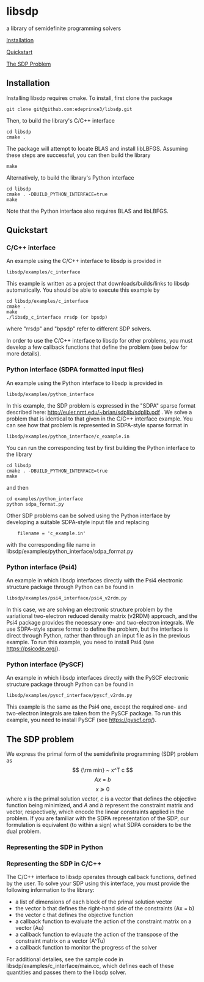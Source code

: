 # libsdp
a library of semidefinite programming solvers

[Installation](#installation)

[Quickstart](#quickstart)

[The SDP Problem](#the-sdp-problem)

## Installation
Installing libsdp requires cmake.  To install, first clone the package
```
git clone git@github.com:edeprince3/libsdp.git
```
Then, to build the library's C/C++ interface
```
cd libsdp
cmake .
```
The package will attempt to locate BLAS and install libLBFGS. Assuming these steps are successful, you can then build the library
```
make 
```
Alternatively, to build the library's Python interface
```
cd libsdp
cmake . -DBUILD_PYTHON_INTERFACE=true
make
```
Note that the Python interface also requires BLAS and libLBFGS.

## Quickstart

### C/C++ interface

An example using the C/C++ interface to libsdp is provided in
```
libsdp/examples/c_interface
```
This example is written as a project that downloads/builds/links to libsdp automatically. You should be able to execute this example by
```
cd libsdp/examples/c_interface
cmake .
make
./libsdp_c_interface rrsdp (or bpsdp)
```
where "rrsdp" and "bpsdp" refer to different SDP solvers. 

In order to use the C/C++ interface to libsdp for other problems, you must develop a few callback functions that define the problem (see below for more details).

### Python interface (SDPA formatted input files)

An example using the Python interface to libsdp is provided in
```
libsdp/examples/python_interface
```
In this example, the SDP problem is expressed in the "SDPA" sparse format described here: http://euler.nmt.edu/~brian/sdplib/sdplib.pdf . We solve a problem that is identical to that given in the C/C++ interface example. You can see how that problem is represented in SDPA-style sparse format in 
```
libsdp/examples/python_interface/c_example.in
```
You can run the corresponding test by first building the Python interface to the library
```
cd libsdp
cmake . -DBUILD_PYTHON_INTERFACE=true
make
```
and then
```
cd examples/python_interface
python sdpa_format.py
```
Other SDP problems can be solved using the Python interface by developing a suitable SDPA-style input file and replacing
```
    filename = 'c_example.in'
```
with the corresponding file name in libsdp/examples/python_interface/sdpa_format.py

### Python interface (Psi4)

An example in which libsdp interfaces directly with the Psi4 electronic structure package through Python can be found in
```
libsdp/examples/psi4_interface/psi4_v2rdm.py
```
In this case, we are solving an electronic structure problem by the variational two-electron reduced density matrix (v2RDM) approach, and the Psi4 package provides the necessary one- and two-electron integrals. We use SDPA-style sparse format to define the problem, but the interface is direct through Python, rather than through an input file as in the previous example. To run this example, you need to install Psi4 (see https://psicode.org/).

### Python interface (PySCF)

An example in which libsdp interfaces directly with the PySCF electronic structure package through Python can be found in
```
libsdp/examples/pyscf_interface/pyscf_v2rdm.py
```
This example is the same as the Psi4 one, except the required one- and two-electron integrals are taken from the PySCF package. To run this example, you need to install PySCF (see https://pyscf.org/).

## The SDP problem

We express the primal form of the semidefinite programming (SDP) problem as
$$ {\rm min} ~ x^T c $$
$$ Ax ~ = ~ b$$
$$ x ~ \succeq ~ 0$$
where $x$ is the primal solution vector, $c$ is a vector that defines the objective function being minimized, and $A$ and $b$ represent the constraint matrix and vector, respectively, which encode the linear constraints applied in the problem. If you are familiar with the SDPA representation of the SDP, our formulation is equivalent (to within a sign) what SDPA considers to be the dual problem.

### Representing the SDP in Python

### Representing the SDP in C/C++

The C/C++ interface to libsdp operates through callback functions, defined by the user. To solve your SDP using this interface, you must provide the following information to the library:

  - a list of dimensions of each block of the primal solution vector
  - the vector b that defines the right-hand side of the constraints (Ax = b)
  - the vector c that defines the objective function
  - a callback function to evaluate the action of the constraint matrix on a vector (Au)
  - a callback function to evlauate the action of the transpose of the constraint matrix on a vector (A^Tu)
  - a callback function to monitor the progress of the solver

For additional detailes, see the sample code in libsdp/examples/c_interface/main.cc, which defines each of these quantities and passes them to the libsdp solver.
